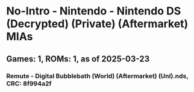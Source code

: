 # No-Intro - Nintendo - Nintendo DS (Decrypted) (Private) (Aftermarket) MIAs
## Games: 1, ROMs: 1, as of 2025-03-23

### Remute - Digital Bubblebath (World) (Aftermarket) (Unl).nds, CRC: 8f994a2f

